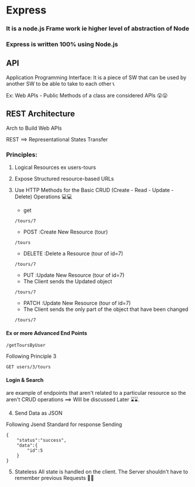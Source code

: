 # Express
### It is a node.js Frame work ie higher level of abstraction of Node

### Express is written 100% using Node.js

## API
Application Programming Interface: It is a piece of SW that can be used by another SW to be able to take to each other 📞

Ex: Web APIs - Public Methods of a class are considered APIs 😮😮

## REST Architecture
Arch to Build Web APIs

REST ==> Representational States Transfer
### Principles:
1. Logical Resources ex users-tours
2. Expose Structured resource-based URLs
3. Use HTTP Methods for the Basic CRUD (Create - Read - Update - Delete) Operations 💻💻
   - get
    ```
    /tours/7
    ```
 
   - POST :Create New Resource (tour)
    ```
    /tours
    ```

    
   - DELETE :Delete a Resource (tour of id=7)
    ```
    /tours/7
    ```

    
   - PUT :Update New Resource (tour of id=7)
   * The Client sends the Updated object
    ```
    /tours/7
    ```

    
   - PATCH :Update New Resource (tour of id=7)
   * The Client sends the only part of the object that have been changed
    ```
    /tours/7
    ```

#### Ex or more Advanced End Points
```
/getToursByUser
```
Following Principle 3
```
GET users/3/tours
```

#### Login & Search
are example of endpoints that aren't related to a particular resource so the aren't CRUD operations ==> Will be discussed Later ⌛⌛.

4. Send Data as JSON

Following Jsend Standard for response Sending
```
{
    "status":"success",
    "data":{
        "id":5
    }
}
```
5. Stateless
All state is handled on the client.
The Server shouldn't have to remember previous Requests 🙅‍♂️
